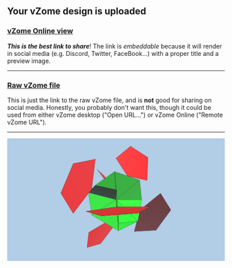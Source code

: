 ## Your vZome design is uploaded

### [vZome Online view][embed]

***This is the best link to share***!  The link is *embeddable* because it will render in social media (e.g. Discord, Twitter, FaceBook...) with a proper title and a preview image.

---

### [Raw vZome file][raw]

This is just the link to the raw vZome file, and is **not** good for
sharing on social media.
Honestly, you probably don't want this, though it could be used from either
vZome desktop ("Open URL...") or vZome Online ("Remote vZome URL").

---

![Image](<snubCube-orbit-panels-interum.png>)


[embed]: <https://vzome.com/app/embed.py?url=https://raw.githubusercontent.com/david-hall/vzome-sharing/main/2021/07/10/16-45-52-snubCube-orbit-panels-interum/snubCube-orbit-panels-interum.vZome>
[raw]: <https://raw.githubusercontent.com/david-hall/vzome-sharing/main/2021/07/10/16-45-52-snubCube-orbit-panels-interum/snubCube-orbit-panels-interum.vZome>
